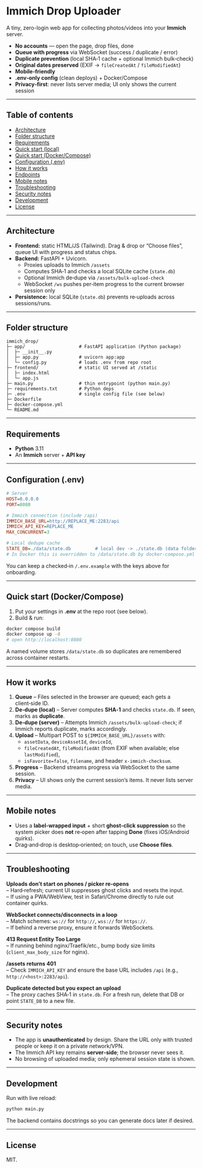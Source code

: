 # Immich Drop Uploader

A tiny, zero-login web app for collecting photos/videos into your **Immich** server.

- **No accounts** — open the page, drop files, done  
- **Queue with progress** via WebSocket (success / duplicate / error)  
- **Duplicate prevention** (local SHA‑1 cache + optional Immich bulk‑check)  
- **Original dates preserved** (EXIF → `fileCreatedAt` / `fileModifiedAt`)  
- **Mobile‑friendly** 
- **.env‑only config** (clean deploys) + Docker/Compose  
- **Privacy‑first**: never lists server media; UI only shows the current session

---

## Table of contents
- [Architecture](#architecture)
- [Folder structure](#folder-structure)
- [Requirements](#requirements)
- [Quick start (local)](#quick-start-local)
- [Quick start (Docker/Compose)](#quick-start-dockercompose)
- [Configuration (.env)](#configuration-env)
- [How it works](#how-it-works)
- [Endpoints](#endpoints)
- [Mobile notes](#mobile-notes)
- [Troubleshooting](#troubleshooting)
- [Security notes](#security-notes)
- [Development](#development)
- [License](#license)

---

## Architecture

- **Frontend:** static HTML/JS (Tailwind). Drag & drop or “Choose files”, queue UI with progress and status chips.  
- **Backend:** FastAPI + Uvicorn.  
  - Proxies uploads to Immich `/assets`  
  - Computes SHA‑1 and checks a local SQLite cache (`state.db`)  
  - Optional Immich de‑dupe via `/assets/bulk-upload-check`  
  - WebSocket `/ws` pushes per‑item progress to the current browser session only  
- **Persistence:** local SQLite (`state.db`) prevents re‑uploads across sessions/runs.

---

## Folder structure

```
immich_drop/
├─ app/                    # FastAPI application (Python package)
│  ├─ __init__.py
│  ├─ app.py               # uvicorn app:app
│  └─ config.py            # loads .env from repo root
├─ frontend/               # static UI served at /static
│  ├─ index.html
│  └─ app.js
├─ main.py                 # thin entrypoint (python main.py)
├─ requirements.txt        # Python deps
├─ .env                    # single config file (see below)
├─ Dockerfile
├─ docker-compose.yml
└─ README.md
```

---

## Requirements

- **Python** 3.11
- An **Immich** server + **API key**

---
## Configuration (.env)

```ini
# Server
HOST=0.0.0.0 
PORT=8080

# Immich connection (include /api)
IMMICH_BASE_URL=http://REPLACE_ME:2283/api
IMMICH_API_KEY=REPLACE_ME
MAX_CONCURRENT=3

# Local dedupe cache
STATE_DB=./data/state.db         # local dev -> ./state.db (data folder is created in docker image)
# In Docker this is overridden to /data/state.db by docker-compose.yml
```


You can keep a checked‑in `/.env.example` with the keys above for onboarding.

---

## Quick start (Docker/Compose)

1) Put your settings in **.env** at the repo root (see below).  
2) Build & run:

```bash
docker compose build
docker compose up -d
# open http://localhost:8080
```

A named volume stores `/data/state.db` so duplicates are remembered across container restarts.

---



## How it works

1. **Queue** – Files selected in the browser are queued; each gets a client‑side ID.  
2. **De‑dupe (local)** – Server computes **SHA‑1** and checks `state.db`. If seen, marks as **duplicate**.  
3. **De‑dupe (server)** – Attempts Immich `/assets/bulk-upload-check`; if Immich reports duplicate, marks accordingly.  
4. **Upload** – Multipart POST to `${IMMICH_BASE_URL}/assets` with:
   - `assetData`, `deviceAssetId`, `deviceId`,  
   - `fileCreatedAt`, `fileModifiedAt` (from EXIF when available; else `lastModified`),  
   - `isFavorite=false`, `filename`, and header `x-immich-checksum`.  
5. **Progress** – Backend streams progress via WebSocket to the same session.  
6. **Privacy** – UI shows only the current session’s items. It never lists server media.

---


## Mobile notes

- Uses a **label‑wrapped input** + short **ghost‑click suppression** so the system picker does **not** re‑open after tapping **Done** (fixes iOS/Android quirks).  
- Drag‑and‑drop is desktop‑oriented; on touch, use **Choose files**.

---

## Troubleshooting

**Uploads don’t start on phones / picker re‑opens**  
– Hard‑refresh; current UI suppresses ghost clicks and resets the input.  
– If using a PWA/WebView, test in Safari/Chrome directly to rule out container quirks.

**WebSocket connects/disconnects in a loop**  
– Match schemes: `ws://` for `http://`, `wss://` for `https://`.  
– If behind a reverse proxy, ensure it forwards WebSockets.

**413 Request Entity Too Large**  
– If running behind nginx/Traefik/etc., bump body size limits (`client_max_body_size` for nginx).

**/assets returns 401**  
– Check `IMMICH_API_KEY` and ensure the base URL includes `/api` (e.g., `http://<host>:2283/api`).

**Duplicate detected but you expect an upload**  
– The proxy caches SHA‑1 in `state.db`. For a fresh run, delete that DB or point `STATE_DB` to a new file.

---

## Security notes

- The app is **unauthenticated** by design. Share the URL only with trusted people or keep it on a private network/VPN.  
- The Immich API key remains **server‑side**; the browser never sees it.  
- No browsing of uploaded media; only ephemeral session state is shown.

---

## Development

Run with live reload:

```bash
python main.py
```

The backend contains docstrings so you can generate docs later if desired.

---

## License

MIT.
